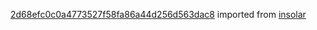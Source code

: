 [2d68efc0c0a4773527f58fa86a44d256d563dac8](https://github.com/insolar/insolar/commit/2d68efc0c0a4773527f58fa86a44d256d563dac8) imported from [insolar](https://github.com/insolar/insolar)
